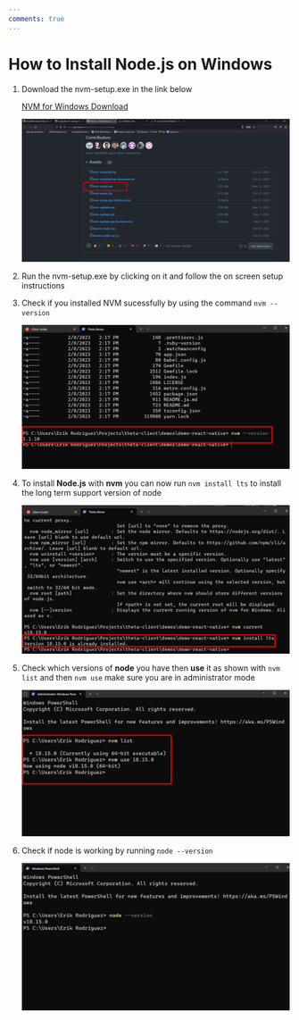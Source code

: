 ```yaml
---
comments: true
---
```


# How to Install Node.js on Windows

1. Download the nvm-setup.exe in the link below

    [NVM for Windows Download](https://github.com/coreybutler/nvm-windows/releases)

    ![nvmSetup](images/react_native/windows/nvmSetupExe.png)

2. Run the nvm-setup.exe by clicking on it and follow the on screen setup instructions

3. Check if you installed NVM sucessfully by using the command `nvm --version`

    ![nvmVersion](images/react_native/windows/nvmVersion.png)

4. To install **Node.js** with **nvm** you can now run `nvm install lts`
to install the long term support version of node

    ![nvmInstall](images/react_native/windows/nvmInstall.png)

5. Check which versions of **node** you have then **use** it as shown with `nvm list` and then `nvm use` make sure you are in administrator mode

    ![nvmUse](images/react_native/windows/nvmUse.png)

6. Check if node is working by running `node --version`

    ![nodeVersion](images/react_native/windows/nodeVersion.png)

